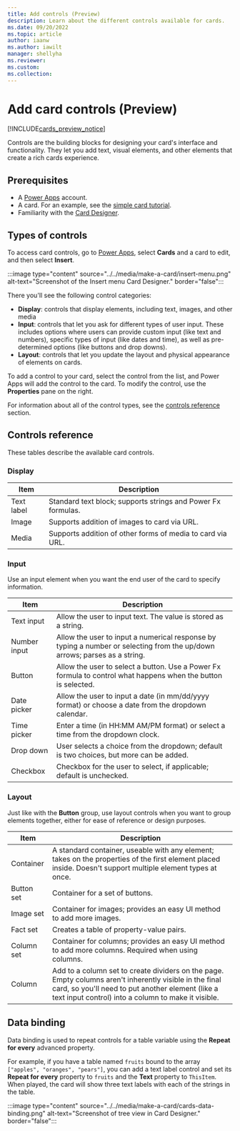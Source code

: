 ```yaml
---
title: Add controls (Preview)
description: Learn about the different controls available for cards.
ms.date: 09/20/2022
ms.topic: article
author: iaanw
ms.author: iawilt
manager: shellyha
ms.reviewer: 
ms.custom: 
ms.collection: 
---
```


# Add card controls (Preview)

[!INCLUDE[cards_preview_notice](../../includes/preview-include.md)]

Controls are the building blocks for designing your card's interface and functionality. They let you add text, visual elements, and other elements that create a rich cards experience.

## Prerequisites

- A [Power Apps](https://powerapps.microsoft.com/) account.
- A card. For an example, see the [simple card tutorial](../../tutorials/hello-world-card.md).
- Familiarity with the [Card Designer](../make-a-card/designer-overview.md).

## Types of controls

To access card controls, go to [Power Apps](https://powerapps.microsoft.com/), select **Cards** and a card to edit, and then select **Insert**.

   :::image type="content" source="../../media/make-a-card/insert-menu.png" alt-text="Screenshot of the Insert menu Card Designer." border="false":::

There you'll see the following control categories:

- **Display**: controls that display elements, including text, images, and other media
- **Input**: controls that let you ask for different types of user input. These includes options where users can provide custom input (like text and numbers), specific types of input (like dates and time), as well as pre-determined options (like buttons and drop downs).
- **Layout**: controls that let you update the layout and physical appearance of elements on cards.

To add a control to your card, select the control from the list, and Power Apps will add the control to the card. To modify the control, use the **Properties** pane on the right.

For information about all of the control types, see the [controls reference](#controls-reference) section.

## Controls reference

These tables describe the available card controls.

### Display

| **Item**     | **Description**                                                                                                                                                                                               |
|--------------|---------------------------------------------------------------------------------------------------------------------------------------------------------------------------------------------------------------|
| Text label    | Standard text block; supports strings and Power Fx formulas.                                                                                                                                                   |
| Image        | Supports addition of images to card via URL.                                                                                                                                                                  |
| Media        | Supports addition of other forms of media to card via URL.                                                                                                                                                    |

### Input

Use an input element when you want the end user of the card to specify information.

| **Item**        | **Description**                                                                                                           |
|-----------------|---------------------------------------------------------------------------------------------------------------------------|
| Text input     | Allow the user to input text. The value is stored as a string.                          |
| Number input    | Allow the user to input a numerical response by typing a number or selecting from the up/down arrows; parses as a string. |
| Button       | Allow the user to select a button. Use a Power Fx formula to control what happens when the button is selected.                                                                       |
| Date picker      | Allow the user to input a date (in mm/dd/yyyy format) or choose a date from the dropdown calendar.                                  |
| Time picker     | Enter a time (in HH:MM AM/PM format) or select a time from the dropdown clock.                                                      |
| Drop down | User selects a choice from the dropdown; default is two choices, but more can be added.                                   |
| Checkbox    | Checkbox for the user to select, if applicable; default is unchecked.                                                      |

### Layout

Just like with the **Button** group, use layout controls when you want to group elements together, either for ease of reference or design purposes.

| **Item**  | **Description**                                                                                                                                                                                                      |
|-----------|----------------------------------------------------------------------------------------------------------------------------------------------------------------------------------------------------------------------|
| Container | A standard container, useable with any element; takes on the properties of the first element placed inside. Doesn't support multiple element types at once.                                                          |
| Button set | Container for a set of buttons.                                                          |
| Image set  | Container for images; provides an easy UI method to add more images.                                                                                                                                                 |
| Fact set   | Creates a table of property-value pairs.                                                                                                                                                                             |
| Column set | Container for columns; provides an easy UI method to add more columns. Required when using columns.                                                                                                                  |
| Column    | Add to a column set to create dividers on the page. Empty columns aren't inherently visible in the final card, so you'll need to put another element (like a text input control) into a column to make it visible. |

## Data binding

Data binding is used to repeat controls for a table variable using the **Repeat for every** advanced property.

For example, if you have a table named `fruits` bound to the array `["apples", "oranges", "pears"]`, you can add a text label control and set its **Repeat for every** property to `fruits` and the **Text** property to `ThisItem`. When played, the card will show three text labels with each of the strings in the table.

   :::image type="content" source="../../media/make-a-card/cards-data-binding.png" alt-text="Screenshot of tree view in Card Designer." border="false":::
